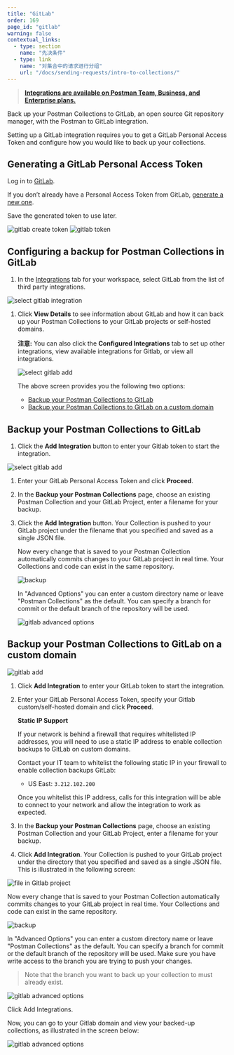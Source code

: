 ```yaml
---
title: "GitLab"
order: 169
page_id: "gitlab"
warning: false
contextual_links:
  - type: section
    name: "先决条件"
  - type: link
    name: "对集合中的请求进行分组"
    url: "/docs/sending-requests/intro-to-collections/"
---
```


> __[Integrations are available on Postman Team, Business, and Enterprise plans.](https://www.postman.com/pricing)__

Back up your Postman Collections to GitLab, an open source Git repository manager, with the Postman to GitLab integration.

Setting up a GitLab integration requires you to get a GitLab Personal Access Token and configure how you would like to back up your collections.

## Generating a GitLab Personal Access Token

Log in to [GitLab](https://about.gitlab.com/).

If you don’t already have a Personal Access Token from GitLab, [generate a new one](https://gitlab.com/profile/personal_access_tokens).  

Save the generated token to use later.

<img src="https://assets.postman.com/postman-docs/gitlab_create_gray2.png" alt="gitlab create token">

<img src="https://assets.postman.com/postman-docs/gitlab_token2_gray2.png" alt="gitlab token">

## Configuring a backup for Postman Collections in GitLab

1. In the [Integrations](https://go.postman.co/workspaces) tab for your workspace, select GitLab from the list of third party integrations.

  <img src="https://assets.postman.com/postman-docs/integrations-gitlab1_gray2.png" alt="select gitlab integration">

1. Click **View Details** to see information about GitLab and how it can back up your Postman Collections to your GitLab projects or self-hosted domains.

    **注意:** You can also click the **Configured Integrations** tab to set up other integrations, view available integrations for Gitlab, or view all integrations.

    <img src="https://assets.postman.com/postman-docs/Gitlab_Main_Backup_Page_gray2.png" alt="select gitlab add">

    The above screen provides you the following two options:

    * [Backup your Postman Collections to GitLab](#backup-your-postman-collections-to-gitlab)
    * [Backup your Postman Collections to GitLab on a custom domain](#backup-your-postman-collections-to-gitlab-on-a-custom-domain)

## Backup your Postman Collections to GitLab

1. Click the **Add Integration** button to enter your Gitlab token to start the integration.

<img src="https://assets.postman.com/postman-docs/GitLab_Add1_gray2.png" alt="select gitlab add">

1. Enter your GitLab Personal Access Token and click **Proceed**.

1. In the **Backup your Postman Collections** page, choose an existing Postman Collection and your GitLab Project,  enter a filename for your backup.

1. Click the **Add Integration** button.
Your Collection is pushed to your GitLab project under the filename that you specified and saved as a single JSON file.

    Now every change that is saved to your Postman Collection automatically commits changes to your GitLab project in real time. Your Collections and code can exist in the same repository.

    <img src="https://assets.postman.com/postman-docs/WS-integrations-gitlab-backupPostToken2_gray2.png" alt="backup">

    In "Advanced Options" you can enter a custom directory name or leave "Postman Collections" as the default. You can specify a branch for commit or the default branch of the repository will be used.

    <img src="https://assets.postman.com/postman-docs/integrations-gitlab-advOptions1_gray2.png" alt="gitlab advanced options">

## Backup your Postman Collections to GitLab on a custom domain

<img src="https://assets.postman.com/postman-docs/GitLab_Custom_Add1_gray2.png" alt="gitlab add">

1. Click **Add Integration** to enter your GitLab token to start the integration.

1. Enter your GitLab Personal Access Token, specify your Gitlab custom/self-hosted domain and click **Proceed**.

    **Static IP Support**

    If your network is behind a firewall that requires whitelisted IP addresses, you will need to use a static IP address to enable collection backups to GitLab on custom domains.

    Contact your IT team to whitelist the following static IP in your firewall to enable collection backups GitLab:

      * US East: `3.212.102.200`

    Once you whitelist this IP address, calls for this integration will be able to connect to your network and allow the integration to work as expected.

1. In the **Backup your Postman Collections** page, choose an existing Postman Collection and your GitLab Project, enter a filename for your backup.

1. Click **Add Integration**.
Your Collection is pushed to your GitLab project under the directory that you specified and saved as a single JSON file. This is illustrated in the following screen:

<img src="https://assets.postman.com/postman-docs/Gitlab_CustomDomain_Collection1_gray2.png" alt="file in Gitlab project">

Now every change that is saved to your Postman Collection automatically commits changes to your GitLab project in real time. Your Collections and code can exist in the same repository.

<img src="https://assets.postman.com/postman-docs/WS-integrations-gitlab-backupPostToken2_gray2.png" alt="backup">

In "Advanced Options" you can enter a custom directory name or leave "Postman Collections" as the default. You can specify a branch for commit or the default branch of the repository will be used. Make sure you have write access to the branch you are trying to push your changes.

> Note that the branch you want to back up your collection to must already exist.

<img src="https://assets.postman.com/postman-docs/integrations-gitlab-advOptions1_gray2.png" alt="gitlab advanced options">

Click Add Integrations.

Now, you can go to your Gitlab domain and view your backed-up collections, as illustrated in the screen below:

<img src="https://assets.postman.com/postman-docs/Gitlab_repo1_gray2.png" alt="gitlab advanced options">
